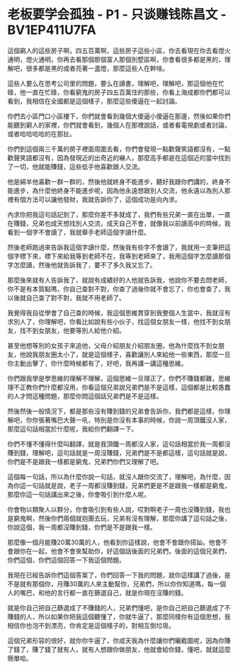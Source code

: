 # 老板要学会孤独 - P1 - 只谈赚钱陈昌文 - BV1EP411U7FA

這個窮人的這些房子啊，四五百萬啊，這些房子這些小區，你去看現在你去看燈火通明，燈火通明，你再去看那個那個富人那個別墅區啊，你會看很多都是黑的，理解吧，很多都是黑的或者亮著一盞燈，那麼這些人在幹啥。

這些人要么在思考公司里的問題，要么在讀書，理解吧，理解吧，那這個他在忙碌，他一直在忙碌，你看窮鬼的房子四五百萬住的那些，你看上海成都你們都可以看到，我相信在全國都是這個樣子，那麼這些傻逼在一起討論。

你們去小區門口小區樓下，你們就會看到幾個大傻逼小傻逼在那邊，然後如果你們能聽到窮人的家裡，你們就會看到，幾個人在那裡說話，或者看電視劇或者討論，或者哈哈哈哈的在那扯。

你們到這個兩三千萬的房子裡面周圍去看，你們會發現一點歡聲笑語都沒有，一點歡聲笑語都沒有，因為發現近的出奇近的嚇人，那麼高手都是在這個近的當中找到了一切，他就能賺錢，這些低手他喜歡跟人交流。

他是綿羊他喜歡一群一群的，然後他就終身不能進步，聽好我跟你們講的，終身不能進步，為什麼他終身不能進步呢，因為他永遠想跟別人交流，他永遠以為別人那裡有個方法可以讓他發財，我就告訴你了，這個成功是向內求。

內求你把我這句話記到了，那麼你差不多就成了，我們有些兄弟一直在出單，一直在賺錢，兄弟也成天想找別人交流，成天自己不會，就像我以前讀高中的時候，我看到一個字不會讀了，我就舉手老師這個字讀什麼。

然後老師跑過來告訴我這個字讀什麼，然後我有些字不會讀了，我就用一支筆把這個字標下來，標下來給我等到老師不在，我等到老師來了，我用這個字怎麼讀那個字怎麼讀，然後他就告訴我了，要不了多久我又忘了。

那麼後來就有人告訴我了，就說有成績好的人他就告訴我，他說你不要去問老師，你不是有本質點嗎，你自己查對不對，你查了過後你就不會忘了，你也會查了，我以後就自己查了對不對，我就不用老師了。

我覺得我自從學會了自己查的時候，我這個思維貫穿到我整個人生當中，我就沒有求別人了，你理解吧，你看比如說有些小伙子，找這個女朋友一樣，他找不到女朋友，找不到女朋友，他要等別人給他介紹。

甚至他想等別的女孩子來追他，父母介紹朋友介紹朋友圈，他為什麼找不到女朋友，他說我朋友圈太小了，就是這個樣子，喜歡讓別人來給他一些東西，那麼一旦你主動出擊了，你什麼時候都有了，好吧，我再講一講這種思維。

你們跟我學是學思維的理解不理解，這個思維一旦理正了，你們不賺錢都難，思維理不正教你們什麼都沒用，你看這個兄弟說兄弟們是不是這樣，這個都是比較愚蠢的人才問這種問題，那麼你問這個話兄弟們是不是這樣。

然後然後一般情況下，都是那些沒有賺到錢的兄弟會告訴你，我們都是這樣，你理解吧，你你張著嘴巴大聲一吼，特別是你沒有本事的時候，你說一周頂鐵沒人家，那麼這句話相當於什麼呢，我給你們翻譯一下。

你們不懂不懂得什麼叫翻譯，就是我頂鐵一周都沒人家，這句話相當於我一周都沒賺到錢，理解吧，這句話就是一周沒賺錢，兄弟們是不是都這樣，這句話就是說，你們是不是跟我一樣都是窮鬼，兄弟們你們又理解了吧。

這個每一句話，所以為什麼你說一句話，就沒人跟你交流了，理解吧，為什麼，因為你這一句話就是說，老子一周都沒賺到錢，兄弟們更是不是跟我一樣都是窮鬼，那麼你這一句話講出來之後，你會吸引到什麼人呢。

你會物以類聚人以群分，你會吸引到有些人說，哎對啊老子一周也沒賺到錢，我也是窮鬼啊，然後你們兩個就抱團去玩，兄弟有沒有理解，那麼你講了這句話之後，你說這個，我一周都沒賺到錢，你們是不是跟我一樣。

那麼像一個月能賺20萬30萬的人，他看到你這樣說，他會不會跟你搭訕，他會不會跟你在一起，他會不會來幫助你，好這個話後面的兄弟們，後面的這個兄弟們，你們這個，你們這個回答一下我這個問題。

我現在已經告訴你們這個答案了，你們回答一下我的問題，就你這樣講了過後，是不是就有那個你，月賺30萬的人來主動幫你，兄弟們，所以你你知道嗎，每一個人的嘴巴，和他的言行都一直在篩選自己，就是你現在沒賺的錢。

就是你自己把自己篩選成了不賺錢的人，兄弟們懂吧，是你自己把自己篩選成了不賺錢的人，所以如果你把我這個聽懂了，你就牛逼了，那麼同樣你有這個思想，我相信你也泡不到漂亮，你肯定是這個樣子的，對相互倒垃圾。

這個兄弟形容的很好，就你你牛逼了，你成天我為什麼讓你們曬截圖呢，因為你賺了錢了，賺了錢了就有人，就有人想跟你做朋友，他就會給你錢，懂吧，就就這麼簡單哈。

